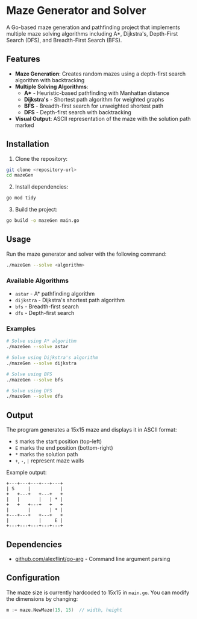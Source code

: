 # Maze Generator and Solver

A Go-based maze generation and pathfinding project that implements multiple maze solving algorithms including A\*, Dijkstra's, Depth-First Search (DFS), and Breadth-First Search (BFS).

## Features

- **Maze Generation**: Creates random mazes using a depth-first search algorithm with backtracking
- **Multiple Solving Algorithms**:
  - **A\*** - Heuristic-based pathfinding with Manhattan distance
  - **Dijkstra's** - Shortest path algorithm for weighted graphs
  - **BFS** - Breadth-first search for unweighted shortest path
  - **DFS** - Depth-first search with backtracking
- **Visual Output**: ASCII representation of the maze with the solution path marked

## Installation

1. Clone the repository:

```bash
git clone <repository-url>
cd mazeGen
```

2. Install dependencies:

```bash
go mod tidy
```

3. Build the project:

```bash
go build -o mazeGen main.go
```

## Usage

Run the maze generator and solver with the following command:

```bash
./mazeGen --solve <algorithm>
```

### Available Algorithms

- `astar` - A\* pathfinding algorithm
- `dijkstra` - Dijkstra's shortest path algorithm
- `bfs` - Breadth-first search
- `dfs` - Depth-first search

### Examples

```bash
# Solve using A* algorithm
./mazeGen --solve astar

# Solve using Dijkstra's algorithm
./mazeGen --solve dijkstra

# Solve using BFS
./mazeGen --solve bfs

# Solve using DFS
./mazeGen --solve dfs
```

## Output

The program generates a 15x15 maze and displays it in ASCII format:

- `S` marks the start position (top-left)
- `E` marks the end position (bottom-right)
- `*` marks the solution path
- `+`, `-`, `|` represent maze walls

Example output:

```
+---+---+---+---+---+
| S     |           |
+   +---+   +---+   +
|   |       |   | * |
+   +   +---+   +   +
|       |       | * |
+---+---+   +---+   +
|           |     E |
+---+---+---+---+---+
```

## Dependencies

- [github.com/alexflint/go-arg](https://github.com/alexflint/go-arg) - Command line argument parsing

## Configuration

The maze size is currently hardcoded to 15x15 in `main.go`. You can modify the dimensions by changing:

```go
m := maze.NewMaze(15, 15)  // width, height
```
